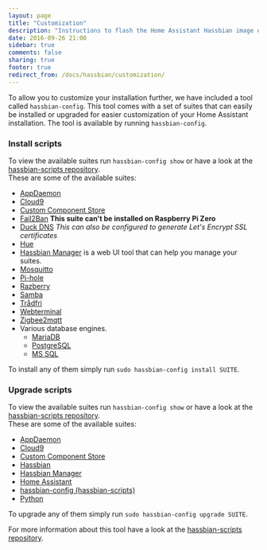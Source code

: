```yaml
---
layout: page
title: "Customization"
description: "Instructions to flash the Home Assistant Hassbian image on a Raspberry Pi."
date: 2016-09-26 21:00
sidebar: true
comments: false
sharing: true
footer: true
redirect_from: /docs/hassbian/customization/
---
```


To allow you to customize your installation further, we have included a tool called `hassbian-config`. This tool comes with a set of suites that can easily be installed or upgraded for easier customization of your Home Assistant installation.
The tool is available by running `hassbian-config`.

### Install scripts
To view the available suites run `hassbian-config show` or have a look at the [hassbian-scripts repository][hassbian-repo].  
These are some of the available suites:  
 - [AppDaemon](https://github.com/home-assistant/hassbian-scripts/blob/master/docs/suites/appdaemon.md)
 - [Cloud9](https://github.com/home-assistant/hassbian-scripts/blob/master/docs/suites/cloud9.md)
 - [Custom Component Store](https://github.com/home-assistant/hassbian-scripts/blob/master/docs/suites/custom-component-store.md)
 - [Fail2Ban](https://github.com/home-assistant/hassbian-scripts/blob/master/docs/suites/fail2ban.md) **This suite can't be installed on Raspberry Pi Zero**
 - [Duck DNS](https://github.com/home-assistant/hassbian-scripts/blob/master/docs/suites/duckdns.md) _This can also be configured to generate Let's Encrypt SSL certificates_
 - [Hue](https://github.com/home-assistant/hassbian-scripts/blob/master/docs/suites/hue.md)
 - [Hassbian Manager](https://github.com/home-assistant/hassbian-scripts/blob/master/docs/suites/manager.md) is a web UI tool that can help you manage your suites.
 - [Mosquitto](https://github.com/home-assistant/hassbian-scripts/blob/master/docs/suites/mosquitto.md)
 - [Pi-hole](https://github.com/home-assistant/hassbian-scripts/blob/master/docs/suites/pihole.md)
 - [Razberry](https://github.com/home-assistant/hassbian-scripts/blob/master/docs/suites/razberry.md)
 - [Samba](https://github.com/home-assistant/hassbian-scripts/blob/master/docs/suites/samba.md)
 - [Trådfri](https://github.com/home-assistant/hassbian-scripts/blob/master/docs/suites/tradfri.md)
 - [Webterminal](https://github.com/home-assistant/hassbian-scripts/blob/master/docs/suites/webterminal.md)
 - [Zigbee2mqtt](https://github.com/home-assistant/hassbian-scripts/blob/master/docs/suites/zigbee2mqtt.md)
 - Various database engines.
   - [MariaDB](https://github.com/home-assistant/hassbian-scripts/blob/master/docs/suites/mariadb.md)
   - [PostgreSQL](https://github.com/home-assistant/hassbian-scripts/blob/master/docs/suites/postgresql.md)
   - [MS SQL](https://github.com/home-assistant/hassbian-scripts/blob/master/docs/suites/mssql.md)

 To install any of them simply run `sudo hassbian-config install SUITE`.

### Upgrade scripts
To view the available suites run `hassbian-config show` or have a look at the [hassbian-scripts repository][hassbian-repo].  
These are some of the available suites:  
- [AppDaemon](https://github.com/home-assistant/hassbian-scripts/blob/master/docs/suites/appdaemon.md)
- [Cloud9](https://github.com/home-assistant/hassbian-scripts/blob/master/docs/suites/cloud9.md)
- [Custom Component Store](https://github.com/home-assistant/hassbian-scripts/blob/master/docs/suites/custom-component-store.md)
- [Hassbian](https://github.com/home-assistant/hassbian-scripts/blob/master/docs/suites/hassbian.md)
- [Hassbian Manager](https://github.com/home-assistant/hassbian-scripts/blob/master/docs/suites/manager.md)
- [Home Assistant](https://github.com/home-assistant/hassbian-scripts/blob/master/docs/suites/homeassistant.md)
- [hassbian-config (hassbian-scripts)](https://github.com/home-assistant/hassbian-scripts/blob/master/docs/suites/hassbian_config.md)
- [Python](https://github.com/home-assistant/hassbian-scripts/blob/master/docs/suites/python.md)

To upgrade any of them simply run `sudo hassbian-config upgrade SUITE`.

For more information about this tool have a look at the [hassbian-scripts repository][hassbian-repo].

[hassbian-repo]: https://github.com/home-assistant/hassbian-scripts
[cec]: /components/hdmi_cec/
